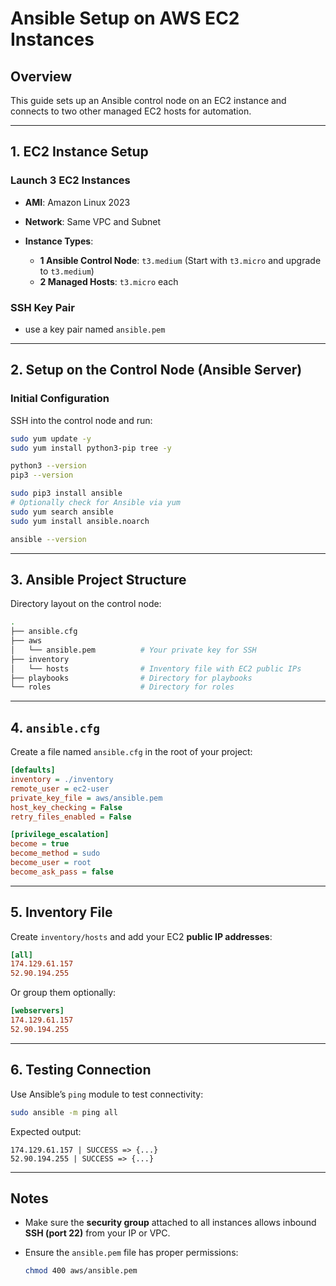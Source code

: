 # Ansible Setup on AWS EC2 Instances

## Overview

This guide sets up an Ansible control node on an EC2 instance and connects to two other managed EC2 hosts for automation.

---

## 1. EC2 Instance Setup

### Launch 3 EC2 Instances

* **AMI**: Amazon Linux 2023
* **Network**: Same VPC and Subnet
* **Instance Types**:

  * **1 Ansible Control Node**: `t3.medium` (Start with `t3.micro` and upgrade to `t3.medium`)
  * **2 Managed Hosts**: `t3.micro` each

### SSH Key Pair

* use a key pair named `ansible.pem`

---

## 2. Setup on the Control Node (Ansible Server)

### Initial Configuration

SSH into the control node and run:

```bash
sudo yum update -y
sudo yum install python3-pip tree -y

python3 --version
pip3 --version

sudo pip3 install ansible
# Optionally check for Ansible via yum
sudo yum search ansible
sudo yum install ansible.noarch

ansible --version
```

---

## 3. Ansible Project Structure

Directory layout on the control node:

```bash
.
├── ansible.cfg
├── aws
│   └── ansible.pem          # Your private key for SSH
├── inventory
│   └── hosts                # Inventory file with EC2 public IPs
├── playbooks                # Directory for playbooks
└── roles                    # Directory for roles
```

---

## 4. `ansible.cfg`

Create a file named `ansible.cfg` in the root of your project:

```ini
[defaults]
inventory = ./inventory
remote_user = ec2-user
private_key_file = aws/ansible.pem
host_key_checking = False
retry_files_enabled = False

[privilege_escalation]
become = true
become_method = sudo
become_user = root
become_ask_pass = false
```

---

## 5. Inventory File

Create `inventory/hosts` and add your EC2 **public IP addresses**:

```ini
[all]
174.129.61.157
52.90.194.255
```

Or group them optionally:

```ini
[webservers]
174.129.61.157
52.90.194.255
```

---

## 6. Testing Connection

Use Ansible’s `ping` module to test connectivity:

```bash
sudo ansible -m ping all
```

Expected output:

```text
174.129.61.157 | SUCCESS => {...}
52.90.194.255 | SUCCESS => {...}
```

---

## Notes

* Make sure the **security group** attached to all instances allows inbound **SSH (port 22)** from your IP or VPC.
* Ensure the `ansible.pem` file has proper permissions:

  ```bash
  chmod 400 aws/ansible.pem
  ```

